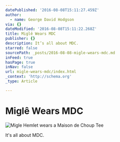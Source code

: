 ```yaml
---
datePublished: '2016-08-08T15:11:27.459Z'
author:
  - name: George David Hodgson
via: {}
dateModified: '2016-08-08T15:11:22.268Z'
title: Miglê Wears MDC
publisher: {}
description: It’s all about MDC.
starred: false
sourcePath: _posts/2016-08-08-migle-wears-mdc.md
inFeed: true
hasPage: true
inNav: false
url: migle-wears-mdc/index.html
_context: 'http://schema.org'
_type: Article

---
```

# Miglê Wears MDC
![Migle Hemlet wears a Maison de Choup Tee](https://the-grid-user-content.s3-us-west-2.amazonaws.com/f888e94e-d12d-46d9-b8e5-1e1273600b83.jpg)

It's all about MDC.